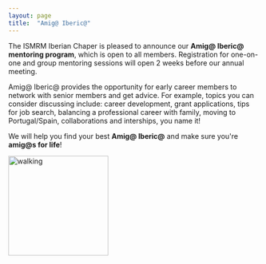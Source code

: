 ```yaml
---
layout: page
title:  "Amig@ Iberic@"
---
```


The ISMRM Iberian Chaper is pleased to announce our **Amig@ Iberic@ mentoring program**, which is open to all members. Registration for one-on-one and group mentoring sessions will open 2 weeks before our annual meeting.  

Amig@ Iberic@ provides the opportunity for early career members to network with senior members and get advice. For example, topics you can consider discussing include: career development, grant applications, tips for job search, balancing a professional career with family, moving to Portugal/Spain, collaborations and interships, you name it!  

We will help you find your best **Amig@ Iberic@** and make sure you're **amig@s for life**!

<img src="{{ site.baseurl }}/assets/images/Iberian_amigo.png" alt="walking" style="width:200px;"/>
